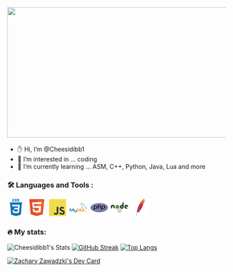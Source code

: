 <div id="header" align="center">
  <a href="https://www.gitanimals.org/en_US?utm_medium=image&utm_source=Cheesidibb1&utm_content=farm">
<img
  src="https://render.gitanimals.org/farms/Cheesidibb1"
  width="600"
  height="300"
/>
</a>
</div>

- :hand: Hi, I’m @Cheesidibb1
- :eyes: I’m interested in ... coding
- :brain: I’m currently learning ... ASM, C++, Python, Java, Lua and more
### :hammer_and_wrench: Languages and Tools :
<div>
  <img src="https://github.com/devicons/devicon/blob/master/icons/css3/css3-plain-wordmark.svg"  title="CSS3" alt="CSS" width="40" height="40"/>&nbsp;
  <img src="https://github.com/devicons/devicon/blob/master/icons/html5/html5-original.svg" title="HTML5" alt="HTML" width="40" height="40"/>&nbsp;
  <img src="https://github.com/devicons/devicon/blob/master/icons/javascript/javascript-original.svg" title="JavaScript" alt="JavaScript" width="40" height="40"/>&nbsp;
  <img src="https://github.com/devicons/devicon/blob/master/icons/mysql/mysql-original-wordmark.svg" title="MySQL"  alt="MySQL" width="40" height="40"/>&nbsp;
  <img src="https://github.com/devicons/devicon/blob/master/icons/php/php-original.svg" title="php"  alt="php" width="40" height="40"/>&nbsp;
  <img src="https://github.com/devicons/devicon/blob/master/icons/nodejs/nodejs-original-wordmark.svg" title="NodeJS" alt="NodeJS" width="40" height="40"/>&nbsp;
  <img src="https://github.com/devicons/devicon/blob/master/icons/apache/apache-original.svg" title="Apache" alt="Apache" width="40" height="40"/>&nbsp;
</div>

### :fire: My stats:
![Cheesidibb1's Stats](https://github-readme-stats.vercel.app/api?username=Cheesidibb1&theme=vue-dark&show_icons=true&hide_border=false&count_private=true)
[![GitHub Streak](http://github-readme-streak-stats.herokuapp.com?user=cheesidibb1&theme=dark&background=000000)](https://git.io/streak-stats)
[![Top Langs](https://github-readme-stats.vercel.app/api/top-langs/?username=cheesidibb1&layout=compact&theme=vision-friendly-dark)](https://github.com/anuraghazra/github-readme-stats)


<a href="https://app.daily.dev/cheesidibbl"><img src="https://api.daily.dev/devcards/v2/5rIAx68v8ikFNUwNTSS9d.png?type=wide&r=7hw" width="652" alt="Zachary Zawadzki's Dev Card"/></a>


